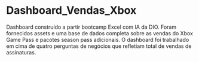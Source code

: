 # Dashboard_Vendas_Xbox
Dashboard construído a partir bootcamp Excel com IA da DIO. Foram fornecidos assets e uma base de dados completa sobre as vendas do Xbox Game Pass e pacotes season pass adicionais. O dashboard foi trabalhado em cima de quatro perguntas de negócios que refletiam total de vendas de assinaturas.
